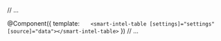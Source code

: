 // ...

@Component({
template: `    <smart-intel-table [settings]="settings" [source]="data"></smart-intel-table>
 `
})
// ...
